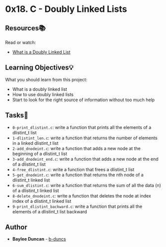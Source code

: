 # 0x18. C - Doubly Linked Lists

## Resources:books:
Read or watch:   
* [What is a Doubly Linked List](https://www.youtube.com/watch?v=k0pjD12bzP0)   

## Learning Objectives:bulb:
What you should learn from this project:

* What is a doubly linked list   
* How to use doubly linked lists   
* Start to look for the right source of information without too much help     

## Tasks:notebook:  

* `0-print_dlistint.c`: write a function that prints all the elements of a dlistint_t list   
* `1-dlistint_len.c`: write a function that returns the number of elements in a linked dlistint_t list   
* `2-add_dnodeint.c`: write a function that adds a new node at the beginning of a dlistint_t list   
* `3-add_dnodeint_end.c`: write a function that adds a new node at the end of a dlistint_t list   
* `4-free_dlistint.c`: write a function that frees a dlistint_t list   
* `5-get_dnodeint.c`: write a function that returns the nth node of a dlistint_t linked list   
* `6-sum_dlistint.c`: write a function that returns the sum of all the data (n) of a dlistint_t linked list   
* `8-delete_dnodeint.c`: write a function that deletes the node at index index of a dlistint_t linked list   
* `9-print_dlistint_backward.c`: write a function that prints all the elements of a dlistint_t list backward
  
## Author
* **Baylee Duncan** - [b-duncs](https://github.com/b-duncs)
